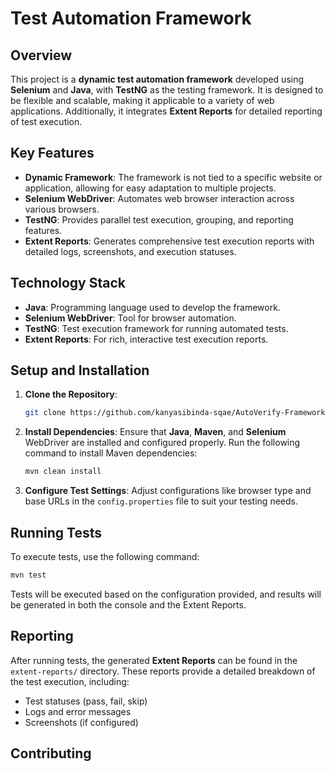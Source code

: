 # Test Automation Framework

## Overview

This project is a **dynamic test automation framework** developed using **Selenium** and **Java**, with **TestNG** as the testing framework. It is designed to be flexible and scalable, making it applicable to a variety of web applications. Additionally, it integrates **Extent Reports** for detailed reporting of test execution.

## Key Features

- **Dynamic Framework**: The framework is not tied to a specific website or application, allowing for easy adaptation to multiple projects.
- **Selenium WebDriver**: Automates web browser interaction across various browsers.
- **TestNG**: Provides parallel test execution, grouping, and reporting features.
- **Extent Reports**: Generates comprehensive test execution reports with detailed logs, screenshots, and execution statuses.

## Technology Stack

- **Java**: Programming language used to develop the framework.
- **Selenium WebDriver**: Tool for browser automation.
- **TestNG**: Test execution framework for running automated tests.
- **Extent Reports**: For rich, interactive test execution reports.

## Setup and Installation

1. **Clone the Repository**:
   ```bash
   git clone https://github.com/kanyasibinda-sqae/AutoVerify-Framework
   ```

2. **Install Dependencies**:
   Ensure that **Java**, **Maven**, and **Selenium** WebDriver are installed and configured properly. Run the following command to install Maven dependencies:
   ```bash
   mvn clean install
   ```

3. **Configure Test Settings**:
   Adjust configurations like browser type and base URLs in the `config.properties` file to suit your testing needs.

## Running Tests

To execute tests, use the following command:

```bash
mvn test
```

Tests will be executed based on the configuration provided, and results will be generated in both the console and the Extent Reports.

## Reporting

After running tests, the generated **Extent Reports** can be found in the `extent-reports/` directory. These reports provide a detailed breakdown of the test execution, including:

- Test statuses (pass, fail, skip)
- Logs and error messages
- Screenshots (if configured)

## Contributing
